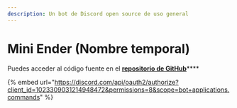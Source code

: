 ```yaml
---
description: Un bot de Discord open source de uso general
---
```


# Mini Ender (Nombre temporal)

Puedes acceder al código fuente en el [**repositorio de GitHub**](https://github.com/holasoyender/mini-ender)****

{% embed url="https://discord.com/api/oauth2/authorize?client_id=1023309031214948472&permissions=8&scope=bot+applications.commands" %}
